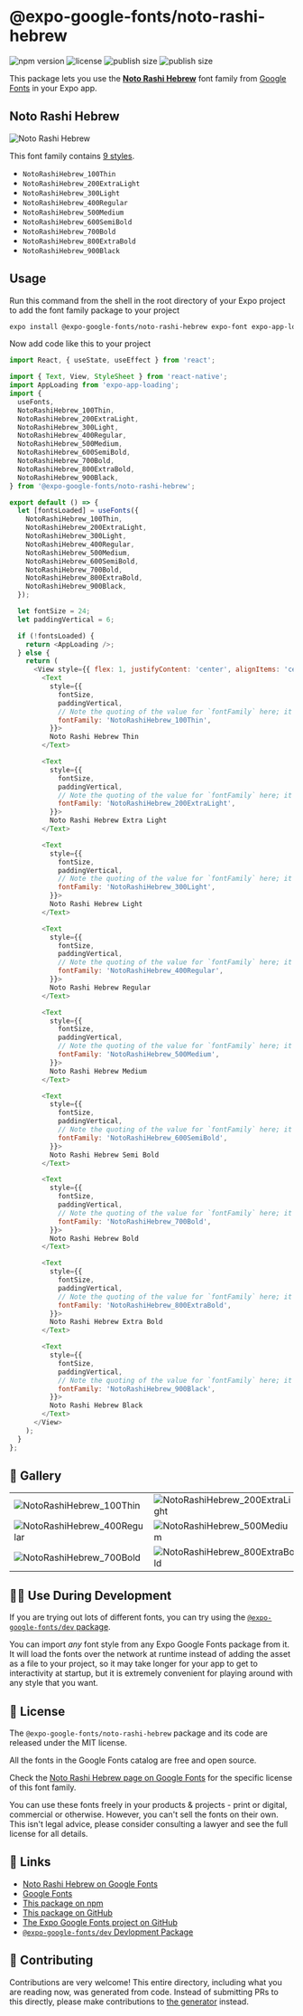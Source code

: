 # @expo-google-fonts/noto-rashi-hebrew

![npm version](https://flat.badgen.net/npm/v/@expo-google-fonts/noto-rashi-hebrew)
![license](https://flat.badgen.net/github/license/expo/google-fonts)
![publish size](https://flat.badgen.net/packagephobia/install/@expo-google-fonts/noto-rashi-hebrew)
![publish size](https://flat.badgen.net/packagephobia/publish/@expo-google-fonts/noto-rashi-hebrew)

This package lets you use the [**Noto Rashi Hebrew**](https://fonts.google.com/specimen/Noto+Rashi+Hebrew) font family from [Google Fonts](https://fonts.google.com/) in your Expo app.

## Noto Rashi Hebrew

![Noto Rashi Hebrew](./font-family.png)

This font family contains [9 styles](#-gallery).

- `NotoRashiHebrew_100Thin`
- `NotoRashiHebrew_200ExtraLight`
- `NotoRashiHebrew_300Light`
- `NotoRashiHebrew_400Regular`
- `NotoRashiHebrew_500Medium`
- `NotoRashiHebrew_600SemiBold`
- `NotoRashiHebrew_700Bold`
- `NotoRashiHebrew_800ExtraBold`
- `NotoRashiHebrew_900Black`

## Usage

Run this command from the shell in the root directory of your Expo project to add the font family package to your project
```sh
expo install @expo-google-fonts/noto-rashi-hebrew expo-font expo-app-loading
```

Now add code like this to your project
```js
import React, { useState, useEffect } from 'react';

import { Text, View, StyleSheet } from 'react-native';
import AppLoading from 'expo-app-loading';
import {
  useFonts,
  NotoRashiHebrew_100Thin,
  NotoRashiHebrew_200ExtraLight,
  NotoRashiHebrew_300Light,
  NotoRashiHebrew_400Regular,
  NotoRashiHebrew_500Medium,
  NotoRashiHebrew_600SemiBold,
  NotoRashiHebrew_700Bold,
  NotoRashiHebrew_800ExtraBold,
  NotoRashiHebrew_900Black,
} from '@expo-google-fonts/noto-rashi-hebrew';

export default () => {
  let [fontsLoaded] = useFonts({
    NotoRashiHebrew_100Thin,
    NotoRashiHebrew_200ExtraLight,
    NotoRashiHebrew_300Light,
    NotoRashiHebrew_400Regular,
    NotoRashiHebrew_500Medium,
    NotoRashiHebrew_600SemiBold,
    NotoRashiHebrew_700Bold,
    NotoRashiHebrew_800ExtraBold,
    NotoRashiHebrew_900Black,
  });

  let fontSize = 24;
  let paddingVertical = 6;

  if (!fontsLoaded) {
    return <AppLoading />;
  } else {
    return (
      <View style={{ flex: 1, justifyContent: 'center', alignItems: 'center' }}>
        <Text
          style={{
            fontSize,
            paddingVertical,
            // Note the quoting of the value for `fontFamily` here; it expects a string!
            fontFamily: 'NotoRashiHebrew_100Thin',
          }}>
          Noto Rashi Hebrew Thin
        </Text>

        <Text
          style={{
            fontSize,
            paddingVertical,
            // Note the quoting of the value for `fontFamily` here; it expects a string!
            fontFamily: 'NotoRashiHebrew_200ExtraLight',
          }}>
          Noto Rashi Hebrew Extra Light
        </Text>

        <Text
          style={{
            fontSize,
            paddingVertical,
            // Note the quoting of the value for `fontFamily` here; it expects a string!
            fontFamily: 'NotoRashiHebrew_300Light',
          }}>
          Noto Rashi Hebrew Light
        </Text>

        <Text
          style={{
            fontSize,
            paddingVertical,
            // Note the quoting of the value for `fontFamily` here; it expects a string!
            fontFamily: 'NotoRashiHebrew_400Regular',
          }}>
          Noto Rashi Hebrew Regular
        </Text>

        <Text
          style={{
            fontSize,
            paddingVertical,
            // Note the quoting of the value for `fontFamily` here; it expects a string!
            fontFamily: 'NotoRashiHebrew_500Medium',
          }}>
          Noto Rashi Hebrew Medium
        </Text>

        <Text
          style={{
            fontSize,
            paddingVertical,
            // Note the quoting of the value for `fontFamily` here; it expects a string!
            fontFamily: 'NotoRashiHebrew_600SemiBold',
          }}>
          Noto Rashi Hebrew Semi Bold
        </Text>

        <Text
          style={{
            fontSize,
            paddingVertical,
            // Note the quoting of the value for `fontFamily` here; it expects a string!
            fontFamily: 'NotoRashiHebrew_700Bold',
          }}>
          Noto Rashi Hebrew Bold
        </Text>

        <Text
          style={{
            fontSize,
            paddingVertical,
            // Note the quoting of the value for `fontFamily` here; it expects a string!
            fontFamily: 'NotoRashiHebrew_800ExtraBold',
          }}>
          Noto Rashi Hebrew Extra Bold
        </Text>

        <Text
          style={{
            fontSize,
            paddingVertical,
            // Note the quoting of the value for `fontFamily` here; it expects a string!
            fontFamily: 'NotoRashiHebrew_900Black',
          }}>
          Noto Rashi Hebrew Black
        </Text>
      </View>
    );
  }
};

```

## 🔡 Gallery


||||
|-|-|-|
|![NotoRashiHebrew_100Thin](./NotoRashiHebrew_100Thin.ttf.png)|![NotoRashiHebrew_200ExtraLight](./NotoRashiHebrew_200ExtraLight.ttf.png)|![NotoRashiHebrew_300Light](./NotoRashiHebrew_300Light.ttf.png)||
|![NotoRashiHebrew_400Regular](./NotoRashiHebrew_400Regular.ttf.png)|![NotoRashiHebrew_500Medium](./NotoRashiHebrew_500Medium.ttf.png)|![NotoRashiHebrew_600SemiBold](./NotoRashiHebrew_600SemiBold.ttf.png)||
|![NotoRashiHebrew_700Bold](./NotoRashiHebrew_700Bold.ttf.png)|![NotoRashiHebrew_800ExtraBold](./NotoRashiHebrew_800ExtraBold.ttf.png)|![NotoRashiHebrew_900Black](./NotoRashiHebrew_900Black.ttf.png)||


## 👩‍💻 Use During Development

If you are trying out lots of different fonts, you can try using the [`@expo-google-fonts/dev` package](https://github.com/expo/google-fonts/tree/master/font-packages/dev#readme).

You can import *any* font style from any Expo Google Fonts package from it. It will load the fonts
over the network at runtime instead of adding the asset as a file to your project, so it may take longer
for your app to get to interactivity at startup, but it is extremely convenient
for playing around with any style that you want.

## 📖 License

The `@expo-google-fonts/noto-rashi-hebrew` package and its code are released under the MIT license.

All the fonts in the Google Fonts catalog are free and open source.

Check the [Noto Rashi Hebrew page on Google Fonts](https://fonts.google.com/specimen/Noto+Rashi+Hebrew) for the specific license of this font family.

You can use these fonts freely in your products & projects - print or digital, commercial or otherwise. However, you can't sell the fonts on their own. This isn't legal advice, please consider consulting a lawyer and see the full license for all details.

## 🔗 Links

- [Noto Rashi Hebrew on Google Fonts](https://fonts.google.com/specimen/Noto+Rashi+Hebrew)
- [Google Fonts](https://fonts.google.com/)
- [This package on npm](https://www.npmjs.com/package/@expo-google-fonts/noto-rashi-hebrew)
- [This package on GitHub](https://github.com/expo/google-fonts/tree/master/font-packages/noto-rashi-hebrew)
- [The Expo Google Fonts project on GitHub](https://github.com/expo/google-fonts)
- [`@expo-google-fonts/dev` Devlopment Package](https://github.com/expo/google-fonts/tree/master/font-packages/dev)

## 🤝 Contributing

Contributions are very welcome! This entire directory, including what you are reading now, was generated from code. Instead of submitting PRs to this directly, please make contributions to [the generator](https://github.com/expo/google-fonts/tree/master/packages/generator) instead.
